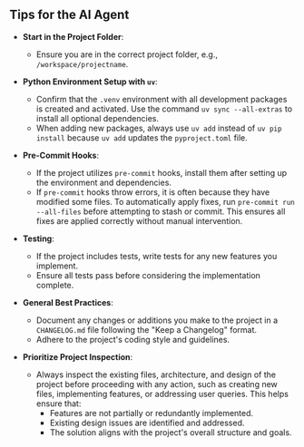 ## Tips for the AI Agent

- **Start in the Project Folder**:
  - Ensure you are in the correct project folder, e.g., `/workspace/projectname`.

- **Python Environment Setup with `uv`**:
  - Confirm that the `.venv` environment with all development packages is created and activated. Use the command `uv sync --all-extras` to install all optional dependencies.
  - When adding new packages, always use `uv add` instead of `uv pip install` because `uv add` updates the `pyproject.toml` file.

- **Pre-Commit Hooks**:
  - If the project utilizes `pre-commit` hooks, install them after setting up the environment and dependencies.
  - If `pre-commit` hooks throw errors, it is often because they have modified some files. To automatically apply fixes, run `pre-commit run --all-files` before attempting to stash or commit. This ensures all fixes are applied correctly without manual intervention.

- **Testing**:
  - If the project includes tests, write tests for any new features you implement.
  - Ensure all tests pass before considering the implementation complete.

- **General Best Practices**:
  - Document any changes or additions you make to the project in a `CHANGELOG.md` file following the "Keep a Changelog" format.
  - Adhere to the project's coding style and guidelines.

- **Prioritize Project Inspection**:
  - Always inspect the existing files, architecture, and design of the project before proceeding with any action, such as creating new files, implementing features, or addressing user queries. This helps ensure that:
    - Features are not partially or redundantly implemented.
    - Existing design issues are identified and addressed.
    - The solution aligns with the project's overall structure and goals.
